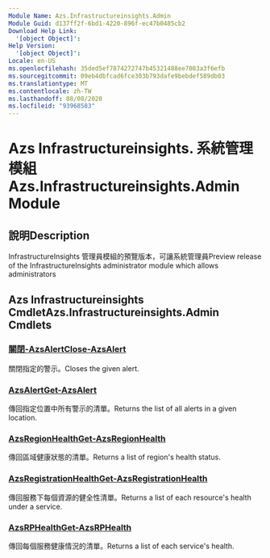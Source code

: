 ```yaml
---
Module Name: Azs.Infrastructureinsights.Admin
Module Guid: d137ff2f-6bd1-4220-896f-ec47b0485cb2
Download Help Link:
  '[object Object]': 
Help Version:
  '[object Object]': 
Locale: en-US
ms.openlocfilehash: 35ded5ef7874272747b45321488ee7083a3f6efb
ms.sourcegitcommit: 09eb4dbfcad6fce303b793dafe9bebdef589db03
ms.translationtype: MT
ms.contentlocale: zh-TW
ms.lasthandoff: 08/08/2020
ms.locfileid: "93968583"
---
```

# <span data-ttu-id="a249c-101">Azs Infrastructureinsights. 系統管理模組</span><span class="sxs-lookup"><span data-stu-id="a249c-101">Azs.Infrastructureinsights.Admin Module</span></span>
## <span data-ttu-id="a249c-102">說明</span><span class="sxs-lookup"><span data-stu-id="a249c-102">Description</span></span>
<span data-ttu-id="a249c-103">InfrastructureInsights 管理員模組的預覽版本，可讓系統管理員</span><span class="sxs-lookup"><span data-stu-id="a249c-103">Preview release of the InfrastructureInsights administrator module which allows administrators</span></span>  

## <span data-ttu-id="a249c-104">Azs Infrastructureinsights Cmdlet</span><span class="sxs-lookup"><span data-stu-id="a249c-104">Azs.Infrastructureinsights.Admin Cmdlets</span></span>
### [<span data-ttu-id="a249c-105">關閉-AzsAlert</span><span class="sxs-lookup"><span data-stu-id="a249c-105">Close-AzsAlert</span></span>](Close-AzsAlert.md)
<span data-ttu-id="a249c-106">關閉指定的警示。</span><span class="sxs-lookup"><span data-stu-id="a249c-106">Closes the given alert.</span></span>

### [<span data-ttu-id="a249c-107">AzsAlert</span><span class="sxs-lookup"><span data-stu-id="a249c-107">Get-AzsAlert</span></span>](Get-AzsAlert.md)
<span data-ttu-id="a249c-108">傳回指定位置中所有警示的清單。</span><span class="sxs-lookup"><span data-stu-id="a249c-108">Returns the list of all alerts in a given location.</span></span>

### [<span data-ttu-id="a249c-109">AzsRegionHealth</span><span class="sxs-lookup"><span data-stu-id="a249c-109">Get-AzsRegionHealth</span></span>](Get-AzsRegionHealth.md)
<span data-ttu-id="a249c-110">傳回區域健康狀態的清單。</span><span class="sxs-lookup"><span data-stu-id="a249c-110">Returns a list of region's health status.</span></span>

### [<span data-ttu-id="a249c-111">AzsRegistrationHealth</span><span class="sxs-lookup"><span data-stu-id="a249c-111">Get-AzsRegistrationHealth</span></span>](Get-AzsRegistrationHealth.md)
<span data-ttu-id="a249c-112">傳回服務下每個資源的健全性清單。</span><span class="sxs-lookup"><span data-stu-id="a249c-112">Returns a list of each resource's health under a service.</span></span>

### [<span data-ttu-id="a249c-113">AzsRPHealth</span><span class="sxs-lookup"><span data-stu-id="a249c-113">Get-AzsRPHealth</span></span>](Get-AzsRPHealth.md)
<span data-ttu-id="a249c-114">傳回每個服務健康情況的清單。</span><span class="sxs-lookup"><span data-stu-id="a249c-114">Returns a list of each service's health.</span></span>

